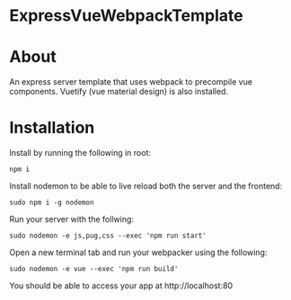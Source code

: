 # ExpressVueWebpackTemplate

# About

An express server template that uses webpack to precompile vue components. Vuetify (vue material design) is also installed.

# Installation

Install by running the following in root:

```npm i```

Install nodemon to be able to live reload both the server and the frontend:

```sudo npm i -g nodemon```

Run your server with the follwing:

```sudo nodemon -e js,pug,css --exec 'npm run start'```

Open a new terminal tab and run your webpacker using the following:

```sudo nodemon -e vue --exec 'npm run build'```

You should be able to access your app at http://localhost:80